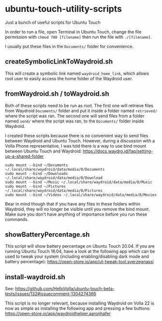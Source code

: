 # ubuntu-touch-utility-scripts
Just a bunch of useful scripts for Ubuntu Touch

In order to run a file, open Terminal in Ubuntu Touch, change the file permission with `chmod 700 [filename]` then run the file with `./[filename]`.

I usually put these files in the `Documents/` folder for convenience.

## createSymbolicLinkToWaydroid.sh
This will create a symbolic link named `waydroid_home_link`, which allows root user to easily access the home folder of the Waydroid user.

## fromWaydroid.sh / toWaydroid.sh
Both of these scripts need to be run as root. The first one will retrieve files from Waydroid `Documents/` folder and put it inside a folder named `retrieved/` where the script was ran. The second one will send files from a folder named `send/` where the script was ran, to the `Documents/` folder inside Waydroid.

I created these scripts because there is no convenient way to send files between Waydroid and Ubuntu Touch. However, during a discussion with a Volla Phone representative, I was told there is a way to use bind mount between Ubuntu Touch and Waydroid: https://docs.waydro.id/faq/setting-up-a-shared-folder

```
sudo mount --bind ~/Documents ~/.local/share/waydroid/data/media/0/Documents 
sudo mount --bind ~/Downloads ~/.local/share/waydroid/data/media/0/Download 
sudo mount --bind ~/Music ~/.local/share/waydroid/data/media/0/Music 
sudo mount --bind ~/Pictures ~/.local/share/waydroid/data/media/0/Pictures 
sudo mount --bind ~/Videos ~/.local/share/waydroid/data/media/0/Movies
```

Bear in mind though that if you have any files in these folders within Waydroid, they will no longer be visible until you remove the bind mount. Make sure you don't have anything of importance before you run these commands.

## showBatteryPercentage.sh
This script will show battery percentage on Ubuntu Touch 20.04. If you are running Ubuntu Touch 16.04, have a look at the following app which can be used to tweak your system (including enabling/disabling dark mode and battery percentage): https://open-store.io/app/ut-tweak-tool.sverzegnassi

## install-waydroid.sh
See: https://github.com/HelloVolla/ubuntu-touch-beta-tests/issues/132#issuecomment-1304274366

This script is no longer relevant, because installing Waydroid on Volla 22 is now as simple as installing the following app and pressing a few buttons: https://open-store.io/app/waydroidhelper.aaronhafer
